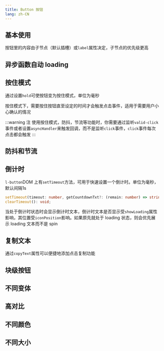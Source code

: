 ```yaml
---
title: Button 按钮
lang: zh-CN
---
```


## 基本使用

按钮里的内容由子节点（默认插槽）或`label`属性决定，子节点的优先级更高

<!-- @Code:basicUsage -->

## 异步函数自动 loading

<!-- @Code:autoLoading -->

## 按住模式

通过设置`hold`可使按钮变为按住模式，单位为毫秒

按住模式下，需要按住按钮直至设定的时间才会触发点击事件，适用于需要用户小心确认的情况

<!-- @Code:holdOnMode -->

:::warning 注
使用按住模式，防抖，节流等功能时，你需要通过监听`valid-click`事件或者设置`asyncHandler`来触发回调，而不是监听`click`事件，`click`事件每次点击都会触发
:::

## 防抖和节流

<!-- @Code:debounce -->

## 倒计时

`l-button`DOM 上有`setTimeout`方法，可用于快速设置一个倒计时。单位为毫秒，默认间隔1s

```ts
setTimeout(timeout: number, getCountdownTxt?: (remain: number) => string, interval?: number): void;
clearTimeout(): void;
```

当处于倒计时状态时会显示倒计时文本，倒计时文本是否显示受`showLoading`属性影响，其位置受`iconPosition`影响。如果原先就处于 loading 状态，则会优先展示 loading 文本而不是 spin

<!-- @Code:countdown -->

## 复制文本

通过`copyText`属性可以便捷地添加点击复制功能

<!-- @Code:copyText -->

## 块级按钮

<!-- @Code:block -->

## 不同变体

<!-- @Code:differentVariants -->

## 高对比

<!-- @Code:highContrast -->

## 不同颜色

<!-- @Code:differentColors -->

## 不同大小

<!-- @Code:differentSizes -->

<!-- @Code:_devWithIcons -->
